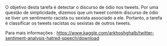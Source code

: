 O objetivo desta tarefa é detectar o discurso de ódio nos tweets. Por uma questão de simplicidade, dizemos que um tweet contém discurso de ódio se tiver um sentimento racista ou sexista associado a ele. Portanto, a tarefa é classificar os tweets racistas ou sexistas de outros tweets.

Para mais informações : https://www.kaggle.com/arkhoshghalb/twitter-sentiment-analysis-hatred-speech/download
